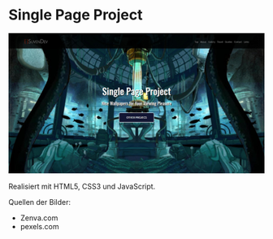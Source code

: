 # Single Page Project

![alt text](https://raw.githubusercontent.com/svnbhsn/PortfolioPage/master/img/preview.jpg)

Realisiert mit HTML5, CSS3 und JavaScript. 

Quellen der Bilder:
- Zenva.com
- pexels.com
